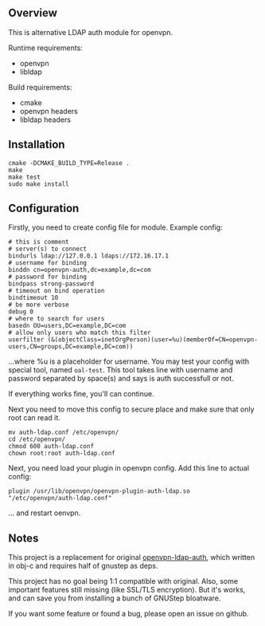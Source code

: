 Overview
--------

This is alternative LDAP auth module for openvpn.

Runtime requirements:

* openvpn
* libldap

Build requirements:

* cmake
* openvpn headers
* libldap headers

Installation
------------

    cmake -DCMAKE_BUILD_TYPE=Release .
    make
    make test
    sudo make install

Configuration
-------------

Firstly, you need to create config file for module.
Example config:

    # this is comment
    # server(s) to connect
    bindurls ldap://127.0.0.1 ldaps://172.16.17.1
    # username for binding
    binddn cn=openvpn-auth,dc=example,dc=com
    # password for binding
    bindpass strong-password
    # timeout on bind operation
    bindtimeout 10
    # be more verbose
    debug 0
    # where to search for users
    basedn OU=users,DC=example,DC=com
    # allow only users who match this filter
    userfilter (&(objectClass=inetOrgPerson)(user=%u)(memberOf=CN=openvpn-users,CN=groups,DC=example,DC=com))

...where %u is a placeholder for username.
You may test your config with special tool, named `oal-test`.
This tool takes line with username and password separated by space(s) and says is auth successfull or not.

If everything works fine, you'll can continue.

Next you need to move this config to secure place and make sure that only root can read it.

    mv auth-ldap.conf /etc/openvpn/
    cd /etc/openvpn/
    chmod 600 auth-ldap.conf
    chown root:root auth-ldap.conf

Next, you need load your plugin in openvpn config.
Add this line to actual config:

    plugin /usr/lib/openvpn/openvpn-plugin-auth-ldap.so "/etc/openvpn/auth-ldap.conf"

... and restart oenvpn.

Notes
-----

This project is a replacement for original [openvpn-ldap-auth](https://github.com/threerings/openvpn-auth-ldap),
which written in obj-c and requires half of gnustep as deps.

This project has no goal being 1:1 compatible with original.
Also, some important features still missing (like SSL/TLS encryption).
But it's works, and can save you from installing a bunch of GNUStep bloatware.

If you want some feature or found a bug, please open an issue on github.
